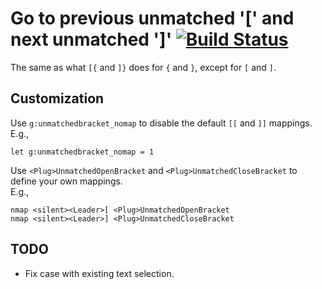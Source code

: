 # Go to previous unmatched '[' and next unmatched ']' [![Build Status][1]][2]

The same as what `[{` and `]}` does for `{` and `}`, except for `[` and `]`.

## Customization

Use `g:unmatchedbracket_nomap` to disable the default `[[` and `]]` mappings.\
E.g.,
```
let g:unmatchedbracket_nomap = 1
```

Use `<Plug>UnmatchedOpenBracket` and `<Plug>UnmatchedCloseBracket` to define
your own mappings.\
E.g.,
```
nmap <silent><Leader>[ <Plug>UnmatchedOpenBracket
nmap <silent><Leader>] <Plug>UnmatchedCloseBracket
```

## TODO

- Fix case with existing text selection.

[1]: https://travis-ci.com/chaoren/vim-unmatchedbracket.svg?branch=master
[2]: https://travis-ci.com/chaoren/vim-unmatchedbracket
